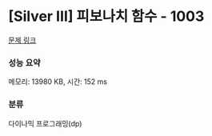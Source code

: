 # [Silver III] 피보나치 함수 - 1003 

[문제 링크](https://www.acmicpc.net/problem/1003) 

### 성능 요약

메모리: 13980 KB, 시간: 152 ms

### 분류

다이나믹 프로그래밍(dp)

